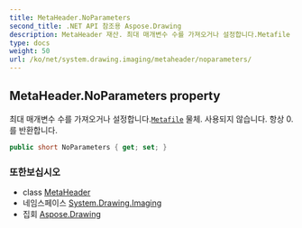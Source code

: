 ```yaml
---
title: MetaHeader.NoParameters
second_title: .NET API 참조용 Aspose.Drawing
description: MetaHeader 재산. 최대 매개변수 수를 가져오거나 설정합니다.Metafile 물체. 사용되지 않습니다. 항상 0. 를 반환합니다.
type: docs
weight: 50
url: /ko/net/system.drawing.imaging/metaheader/noparameters/
---
```

## MetaHeader.NoParameters property

최대 매개변수 수를 가져오거나 설정합니다.[`Metafile`](../../metafile/) 물체. 사용되지 않습니다. 항상 0. 를 반환합니다.

```csharp
public short NoParameters { get; set; }
```

### 또한보십시오

* class [MetaHeader](../)
* 네임스페이스 [System.Drawing.Imaging](../../metaheader/)
* 집회 [Aspose.Drawing](../../../)


